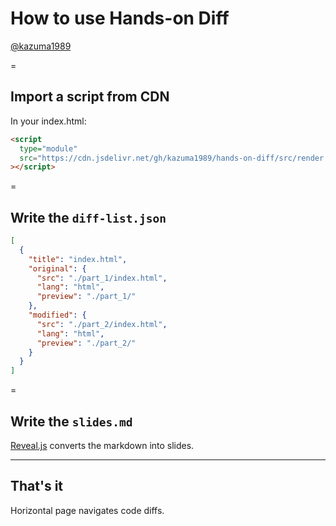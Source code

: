 # How to use Hands-on Diff

[@kazuma1989](https://github.com/kazuma1989/)

=

## Import a script from CDN

In your index.html:

```html
<script
  type="module"
  src="https://cdn.jsdelivr.net/gh/kazuma1989/hands-on-diff/src/render.js"
></script>
```

=

## Write the `diff-list.json`

```json
[
  {
    "title": "index.html",
    "original": {
      "src": "./part_1/index.html",
      "lang": "html",
      "preview": "./part_1/"
    },
    "modified": {
      "src": "./part_2/index.html",
      "lang": "html",
      "preview": "./part_2/"
    }
  }
]
```

=

## Write the `slides.md`

[Reveal.js](https://revealjs.com) converts the markdown into slides.

---

## That's it

Horizontal page navigates code diffs.

